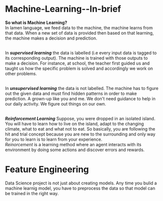 # Machine-Learning--In-brief
**So what is Machine Learning?**<br>
In lamen language, we feed data to the machine, the machine learns from that data. When a new set of data is provided then based on that learning, the machine makes a decision and prediction.<br><br>

In ***supervised learning*** the data is labelled (i.e every input data is tagged to its corresponding output). The machine is trained with those outputs to make a decision.
For instance, at school, the teacher first guided us and taught us how the specific problem is solved and accordingly we work on other problems.<br><br> 

In ***unsupervised learning*** the data is not labelled. The machine has to figure out the given data and must find hidden patterns in order to make prediction. A grown-up like you and me. We don't need guidance to help in our daily activity. We figure out things on our own.<br><br>

***Reinforcement Learning*** Suppose, you were dropped in an isolated island. You will have to learn how to live on the island, adapt to the changing climate, what to eat and what not to eat. So basically, you are following the hit and trial concept because you are new to the surrounding and only way for you to learn is to learn from your experience.<br>
*Reinorcement* is a learning method where an agent interacts with its environment by doing some actions and discover errors and rewards.

# Feature Engineering
Data Science project is not just about creating models. Any time you bulid a machine learnig model, you have to preprocess the data so that model can be trained in the right way.

